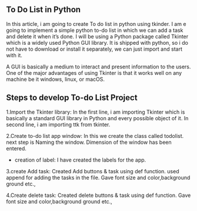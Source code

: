 ## To Do List in Python
In this article, i am going to create To do list in python using tkinder.
I am e going to implement a simple python to-do list in which we can add a task and delete it when it’s done. I will be using a Python package called Tkinter which is a widely used Python GUI library. It is shipped with python, so i do not have to download or install it separately, we can just import and start with it.

A GUI is basically a medium to interact and present information to the users. One of the major advantages of using Tkinter is that it works well on any machine be it windows, linux, or macOS.

## Steps to develop To-do List Project

1.Import the Tkinter library:
  In the first line, i am importing Tkinter which is basically a standard GUI library in Python and every possible object of it.
  In second line, i am importing ttk from tkinter.
  
2.Create to-do list app window:
   In this we create the class called todolist.
   next step is Naming the window.
   Dimension of the window has been entered.
  * creation of label:
    I have created the labels for the app.
       
3.create Add task:
    Created Add buttons & task using def function.
    used append for adding the tasks in the file.
    Gave font size and color,background ground etc.,
    
4.Create delete task:
    Created delete buttons & task using def function.
    Gave font size and color,background ground etc.,
    
    
   



